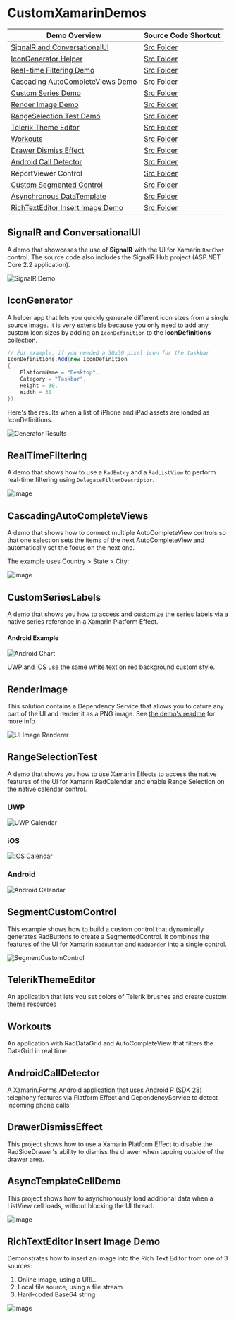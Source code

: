 # CustomXamarinDemos

| Demo Overview | Source Code Shortcut |
|------|------|
| [SignalR and ConversationalUI](https://github.com/LanceMcCarthy/CustomXamarinDemos#SignalR%20and%20ConversationalUI) | [Src Folder](https://github.com/LanceMcCarthy/CustomXamarinDemos/tree/main/src/SignalRChatDemo) |
| [IconGenerator Helper](https://github.com/LanceMcCarthy/CustomXamarinDemos#IconGenerator) | [Src Folder](https://github.com/LanceMcCarthy/CustomXamarinDemos/tree/main/src/IconAssetGenerator) |
| [Real-time Filtering Demo](https://github.com/LanceMcCarthy/CustomXamarinDemos#RealTimeFiltering) | [Src Folder](https://github.com/LanceMcCarthy/CustomXamarinDemos/tree/main/src/RealTimeFilteringDemos) |
| [Cascading AutoCompleteViews Demo](https://github.com/LanceMcCarthy/CustomXamarinDemos#CascadingAutoCompleteViews) | [Src Folder](https://github.com/LanceMcCarthy/CustomXamarinDemos/tree/main/src/CascadingAutoCompleteViews) |
| [Custom Series Demo](https://github.com/LanceMcCarthy/CustomXamarinDemos#customserieslabels) | [Src Folder](https://github.com/LanceMcCarthy/CustomXamarinDemos/tree/main/src/CustomSeriesLabels) |
| [Render Image Demo](https://github.com/LanceMcCarthy/CustomXamarinDemos#renderimage) | [Src Folder](https://github.com/LanceMcCarthy/CustomXamarinDemos/tree/main/src/RenderImage) |
| [RangeSelection Test Demo](https://github.com/LanceMcCarthy/CustomXamarinDemos#rangeselectiontest) | [Src Folder](https://github.com/LanceMcCarthy/CustomXamarinDemos/tree/main/src/RangeSelectionTest) |
| [Telerik Theme Editor](https://github.com/LanceMcCarthy/CustomXamarinDemos#TelerikThemeEditor) | [Src Folder](https://github.com/LanceMcCarthy/CustomXamarinDemos/tree/main/src/TelerikThemeEditor) |
| [Workouts](https://github.com/LanceMcCarthy/CustomXamarinDemos#Workouts) | [Src Folder](https://github.com/LanceMcCarthy/CustomXamarinDemos/tree/main/src/Workouts) |
| [Drawer Dismiss Effect](https://github.com/LanceMcCarthy/CustomXamarinDemos#DrawerDismissEffect) | [Src Folder](https://github.com/LanceMcCarthy/CustomXamarinDemos/tree/main/src/DrawerDismissEffect) |
| [Android Call Detector](https://github.com/LanceMcCarthy/CustomXamarinDemos#AndroidCallDetector)  | [Src Folder](https://github.com/LanceMcCarthy/CustomXamarinDemos/tree/main/src/CallDetector) |
| ReportViewer Control | [Src Folder](https://github.com/LanceMcCarthy/CustomXamarinDemos/tree/main/src/XFReportViewerDemo) |
| [Custom Segmented Control](https://github.com/LanceMcCarthy/CustomXamarinDemos#SegmentCustomControl) | [Src Folder](https://github.com/LanceMcCarthy/CustomXamarinDemos/tree/main/src/SegmentedCustomControl) |
| [Asynchronous DataTemplate](https://github.com/LanceMcCarthy/CustomXamarinDemos#AsyncTemplateCellDemo) | [Src Folder](https://github.com/LanceMcCarthy/CustomXamarinDemos/tree/main/src/AsyncTemplateCellDemo) |
| [RichTextEditor Insert Image Demo](https://github.com/LanceMcCarthy/CustomXamarinDemos#richtexteditor-insert-image-demo) | [Src Folder](https://github.com/LanceMcCarthy/CustomXamarinDemos/tree/main/src/RichTextEditorImages) |

## SignalR and ConversationalUI

A demo that showcases the use of **SignalR** with the UI for Xamarin `RadChat` control. The source code also includes the SignalR Hub project (ASP.NET Core 2.2 application).

![SignalR Demo](https://user-images.githubusercontent.com/3520532/60218868-a1b68b00-983e-11e9-8bec-9d6c934e90b5.png)

## IconGenerator

A helper app that lets you quickly generate different icon sizes from a single source image. It is very extensible because you only need to add any custom icon sizes by adding an `IconDefinition` to the **IconDefinitions** collection.

```c#
// For example, if you needed a 30x30 pixel icon for the taskbar
IconDefinitions.Add(new IconDefinition
{
    PlatformName = "Desktop",
    Category = "Taskbar",
    Height = 30,
    Width = 30
});
```

Here's the results when a list of iPhone and iPad assets are loaded as IconDefinitions.

![Generator Results](https://user-images.githubusercontent.com/3520532/51133196-51082400-1802-11e9-9298-de699b23dd49.png)

## RealTimeFiltering

A demo that shows how to use a `RadEntry` and a `RadListView` to perform real-time filtering using `DelegateFilterDescriptor`.

![image](https://user-images.githubusercontent.com/3520532/48288455-326c6200-e43a-11e8-83aa-f41766b36a7d.png)

## CascadingAutoCompleteViews

A demo that shows how to connect multiple AutoCompleteView controls so that one selection sets the items of the next AutoCompleteView and automatically set the focus on the next one.

The example uses Country > State > City:

![image](https://user-images.githubusercontent.com/3520532/48288764-2e8d0f80-e43b-11e8-82b8-84ef0ce8acb7.png)

## CustomSeriesLabels

A demo that shows you how to access and customize the series labels via a native series reference in a Xamarin Platform Effect.  

#### Android Example
![Android Chart](https://user-images.githubusercontent.com/3520532/43539078-d146e190-9591-11e8-9363-8a7f7bd2da99.png)

UWP and iOS use the same white text on red background custom style.

## RenderImage

This solution contains a Dependency Service that allows you to cature any part of the UI and render it as a PNG image. See <a href="https://github.com/LanceMcCarthy/CustomXamarinDemos/blob/master/RenderImage/README.md" target="_blank">the demo's readme</a> for more info

![UI Image Renderer](https://user-images.githubusercontent.com/3520532/44611891-1c9fb700-a7d2-11e8-95e1-ea0cc8b6eed6.png)

## RangeSelectionTest

A demo that shows you how to use Xamarin Effects to access the native features of the UI for Xamarin RadCalendar and enable Range Selection on the native calendar control.

### UWP
![UWP Calendar](https://user-images.githubusercontent.com/3520532/42790664-515eb808-893a-11e8-8aed-a5ef529aa329.png)

### iOS
![iOS Calendar](https://user-images.githubusercontent.com/3520532/42790791-de7c9908-893a-11e8-86ed-73cfef765c3c.png)

### Android
![Android Calendar](https://user-images.githubusercontent.com/3520532/42790912-6788c190-893b-11e8-8e39-cf550eaafdb9.png)

## SegmentCustomControl

This example shows how to build a custom control that dynamically generates RadButtons to create a SegmentedControl. It combines the features of the UI for Xamarin `RadButton` and `RadBorder` into a single control.

![SegmentCustomControl](https://content.screencast.com/users/lance.mccarthy/folders/Snagit/media/1568d226-7fd3-4be2-80b3-17cbc87065f7/02.06.2020-19.32.GIF)

## TelerikThemeEditor

An application that lets you set colors of Telerik brushes and create custom theme resources

## Workouts

An application with RadDataGrid and AutoCompleteView that filters the DataGrid in real time.

## AndroidCallDetector

A Xamarin.Forms Android application that uses Android P (SDK 28) telephony features via Platform Effect and DependencyService to detect incoming phone calls.

## DrawerDismissEffect

This project shows how to use a Xamarin Platform Effect to disable the RadSideDrawer's ability to dismiss the drawer when tapping outside of the drawer area.

## AsyncTemplateCellDemo

This project shows how to asynchronously load additional data when a ListView cell loads, without blocking the UI thread.

![image](https://user-images.githubusercontent.com/3520532/96622330-ceb26b00-12d7-11eb-82c7-014470318c05.png)

## RichTextEditor Insert Image Demo

Demonstrates how to insert an image into the Rich Text Editor from one of 3 sources:

1. Online image, using a URL.
2. Local file source, using a file stream
3. Hard-coded Base64 string

![image](https://user-images.githubusercontent.com/3520532/97328987-f1e79800-184c-11eb-9ef1-18c544a7e2cb.png)



